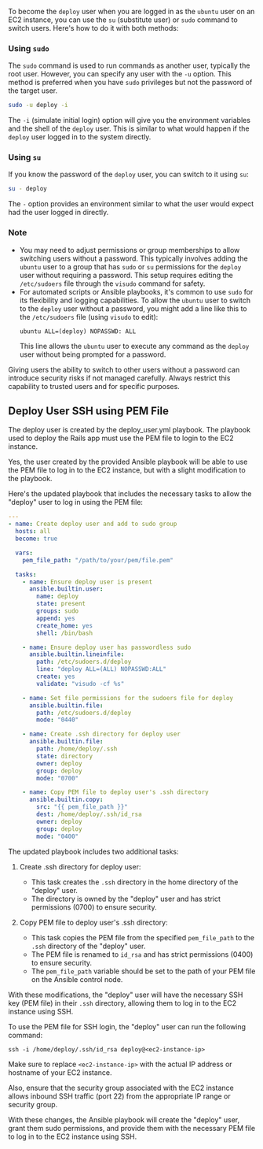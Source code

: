 To become the `deploy` user when you are logged in as the `ubuntu` user on an EC2 instance, you can use the `su` (substitute user) or `sudo` command to switch users. Here's how to do it with both methods:

### Using `sudo`

The `sudo` command is used to run commands as another user, typically the root user. However, you can specify any user with the `-u` option. This method is preferred when you have `sudo` privileges but not the password of the target user.

```bash
sudo -u deploy -i
```

The `-i` (simulate initial login) option will give you the environment variables and the shell of the `deploy` user. This is similar to what would happen if the `deploy` user logged in to the system directly.

### Using `su`

If you know the password of the `deploy` user, you can switch to it using `su`:

```bash
su - deploy
```

The `-` option provides an environment similar to what the user would expect had the user logged in directly.

### Note

- You may need to adjust permissions or group memberships to allow switching users without a password. This typically involves adding the `ubuntu` user to a group that has `sudo` or `su` permissions for the `deploy` user without requiring a password. This setup requires editing the `/etc/sudoers` file through the `visudo` command for safety.
- For automated scripts or Ansible playbooks, it's common to use `sudo` for its flexibility and logging capabilities. To allow the `ubuntu` user to switch to the `deploy` user without a password, you might add a line like this to the `/etc/sudoers` file (using `visudo` to edit):
  ```sudoers
  ubuntu ALL=(deploy) NOPASSWD: ALL
  ```
  This line allows the `ubuntu` user to execute any command as the `deploy` user without being prompted for a password.

Giving users the ability to switch to other users without a password can introduce security risks if not managed carefully. Always restrict this capability to trusted users and for specific purposes.

## Deploy User SSH using PEM File

The deploy user is created by the deploy_user.yml playbook. The playbook used to deploy the Rails app must use the PEM file to login to the EC2 instance.

Yes, the user created by the provided Ansible playbook will be able to use the PEM file to log in to the EC2 instance, but with a slight modification to the playbook.

Here's the updated playbook that includes the necessary tasks to allow the "deploy" user to log in using the PEM file:

```yaml
---
- name: Create deploy user and add to sudo group
  hosts: all
  become: true

  vars:
    pem_file_path: "/path/to/your/pem/file.pem"

  tasks:
    - name: Ensure deploy user is present
      ansible.builtin.user:
        name: deploy
        state: present
        groups: sudo
        append: yes
        create_home: yes
        shell: /bin/bash

    - name: Ensure deploy user has passwordless sudo
      ansible.builtin.lineinfile:
        path: /etc/sudoers.d/deploy
        line: "deploy ALL=(ALL) NOPASSWD:ALL"
        create: yes
        validate: "visudo -cf %s"

    - name: Set file permissions for the sudoers file for deploy
      ansible.builtin.file:
        path: /etc/sudoers.d/deploy
        mode: "0440"

    - name: Create .ssh directory for deploy user
      ansible.builtin.file:
        path: /home/deploy/.ssh
        state: directory
        owner: deploy
        group: deploy
        mode: "0700"

    - name: Copy PEM file to deploy user's .ssh directory
      ansible.builtin.copy:
        src: "{{ pem_file_path }}"
        dest: /home/deploy/.ssh/id_rsa
        owner: deploy
        group: deploy
        mode: "0400"
```

The updated playbook includes two additional tasks:

1. Create .ssh directory for deploy user:

   - This task creates the `.ssh` directory in the home directory of the "deploy" user.
   - The directory is owned by the "deploy" user and has strict permissions (0700) to ensure security.

2. Copy PEM file to deploy user's .ssh directory:
   - This task copies the PEM file from the specified `pem_file_path` to the `.ssh` directory of the "deploy" user.
   - The PEM file is renamed to `id_rsa` and has strict permissions (0400) to ensure security.
   - The `pem_file_path` variable should be set to the path of your PEM file on the Ansible control node.

With these modifications, the "deploy" user will have the necessary SSH key (PEM file) in their `.ssh` directory, allowing them to log in to the EC2 instance using SSH.

To use the PEM file for SSH login, the "deploy" user can run the following command:

```
ssh -i /home/deploy/.ssh/id_rsa deploy@<ec2-instance-ip>
```

Make sure to replace `<ec2-instance-ip>` with the actual IP address or hostname of your EC2 instance.

Also, ensure that the security group associated with the EC2 instance allows inbound SSH traffic (port 22) from the appropriate IP range or security group.

With these changes, the Ansible playbook will create the "deploy" user, grant them sudo permissions, and provide them with the necessary PEM file to log in to the EC2 instance using SSH.
